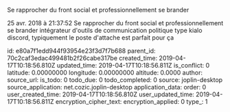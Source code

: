 Se rapprocher du front social et professionnellement se brander

25 avr. 2018 à 21:37:52
Se rapprocher du front social et professionnellement se brander
intégrateur d\'outils de communication politique type kialo discord,
typiquement le poste d\'attache est parfait pour ça


id: e80a7f1edd944f93954e23f3d7f7b688
parent_id: 70c2caf3edac499481b2f26cabe317be
created_time: 2019-04-17T10:18:56.810Z
updated_time: 2019-04-17T10:18:56.811Z
is_conflict: 0
latitude: 0.00000000
longitude: 0.00000000
altitude: 0.0000
author: 
source_url: 
is_todo: 0
todo_due: 0
todo_completed: 0
source: joplin-desktop
source_application: net.cozic.joplin-desktop
application_data: 
order: 0
user_created_time: 2019-04-17T10:18:56.810Z
user_updated_time: 2019-04-17T10:18:56.811Z
encryption_cipher_text: 
encryption_applied: 0
type_: 1
